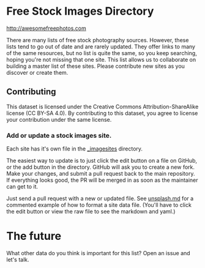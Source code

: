 # Free Stock Images Directory
http://awesomefreephotos.com

There are many lists of free stock photography sources. However, these lists tend to go out of date and are rarely updated. They offer links to many of the same resources, but no list is quite the same, so you keep searching, hoping you're not missing that one site. This list allows us to collaborate on building a master list of these sites. Please contribute new sites as you discover or create them.

## Contributing

This dataset is licensed under the Creative Commons Attribution-ShareAlike license (CC BY-SA 4.0). By contributing to this dataset, you agree to license your contribution under the same license.

### Add or update a stock images site.

Each site has it's own file in the [_imagesites](https://github.com/dpfavand/free-stock-images/tree/gh-pages/_imagesites) directory.

The easiest way to update is to just click the edit button on a file on GitHub, or the add button in the directory. GitHub will ask you to create a new fork. Make your changes, and submit a pull request back to the main repository. If everything looks good, the PR will be merged in as soon as the maintainer can get to it.

Just send a pull request with a new or updated file.  See [unsplash.md](https://github.com/dpfavand/free-stock-images/blob/gh-pages/_imagesites/unsplash.md) for a commented example of how to format a site data file. (You'll have to click the edit button or view the raw file to see the markdown and yaml.)

# The future
What other data do you think is important for this list? Open an issue and let's talk.
